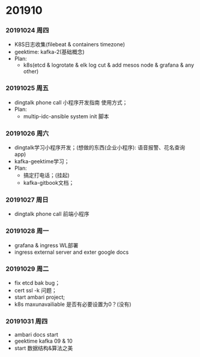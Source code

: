# 201910

### 20191024 周四
* K8S日志收集(filebeat & containers timezone)
* geektime: kafka-2(基础概念)
* Plan:
    * k8s(etcd & logrotate & elk log cut & add mesos node & grafana & any other)

### 20191025 周五
* dingtalk phone call 小程序开发指南 使用方式；
* Plan:
    * multip-idc-ansible system init 脚本

### 20191026 周六
* dingtalk学习小程序开发；(想做的东西(企业小程序): 语音报警、花名查询app)
* kafka-geektime学习；
* Plan:
    * 搞定打电话；(挂起)
    * kafka-gitbook文档；

### 20191027 周日
* dingtalk phone call 前端小程序

### 20191028 周一
* grafana & ingress WL部署
* ingress external server and exter google docs

### 20191029 周二
* fix etcd bak bug；
* cert ssl -k 问题；
* start ambari project;
* k8s maxunavailiable 是否有必要设置为0？(没有)

### 20191031 周四
* ambari docs start
* geektime kafka 09 & 10
* start 数据结构&算法之美